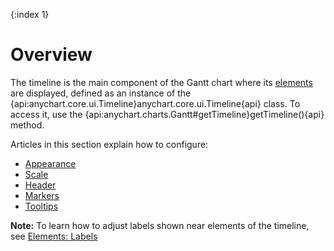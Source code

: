 {:index 1}
# Overview

The timeline is the main component of the Gantt chart where its [elements](Elements) are displayed, defined as an instance of the {api:anychart.core.ui.Timeline}anychart.core.ui.Timeline{api} class. To access it, use the {api:anychart.charts.Gantt#getTimeline}getTimeline(){api} method.

Articles in this section explain how to configure:

* [Appearance](Appearance)
* [Scale](Scale)
* [Header](Header)
* [Markers](Markers)
* [Tooltips](Tooltips)

**Note:** To learn how to adjust labels shown near elements of the timeline, see [Elements: Labels](../Elements#labels) 